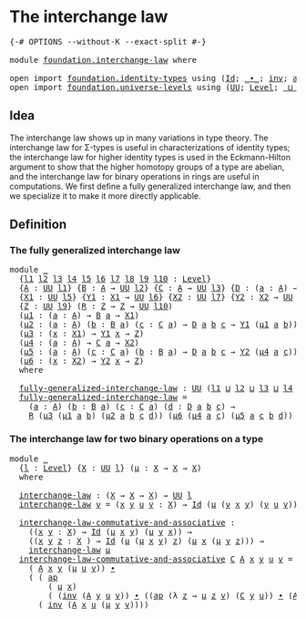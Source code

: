 # The interchange law

<pre class="Agda"><a id="32" class="Symbol">{-#</a> <a id="36" class="Keyword">OPTIONS</a> <a id="44" class="Pragma">--without-K</a> <a id="56" class="Pragma">--exact-split</a> <a id="70" class="Symbol">#-}</a>

<a id="75" class="Keyword">module</a> <a id="82" href="foundation.interchange-law.html" class="Module">foundation.interchange-law</a> <a id="109" class="Keyword">where</a>

<a id="116" class="Keyword">open</a> <a id="121" class="Keyword">import</a> <a id="128" href="foundation.identity-types.html" class="Module">foundation.identity-types</a> <a id="154" class="Keyword">using</a> <a id="160" class="Symbol">(</a><a id="161" href="foundation-core.identity-types.html#1754" class="Datatype">Id</a><a id="163" class="Symbol">;</a> <a id="165" href="foundation-core.identity-types.html#2412" class="Function Operator">_∙_</a><a id="168" class="Symbol">;</a> <a id="170" href="foundation-core.identity-types.html#2716" class="Function">inv</a><a id="173" class="Symbol">;</a> <a id="175" href="foundation-core.identity-types.html#3990" class="Function">ap</a><a id="177" class="Symbol">)</a>
<a id="179" class="Keyword">open</a> <a id="184" class="Keyword">import</a> <a id="191" href="foundation.universe-levels.html" class="Module">foundation.universe-levels</a> <a id="218" class="Keyword">using</a> <a id="224" class="Symbol">(</a><a id="225" href="foundation-core.universe-levels.html#222" class="Primitive">UU</a><a id="227" class="Symbol">;</a> <a id="229" href="Agda.Primitive.html#597" class="Postulate">Level</a><a id="234" class="Symbol">;</a> <a id="236" href="Agda.Primitive.html#810" class="Primitive Operator">_⊔_</a><a id="239" class="Symbol">)</a>
</pre>
## Idea

The interchange law shows up in many variations in type theory. The interchange law for Σ-types is useful in characterizations of identity types; the interchange law for higher identity types is used in the Eckmann-Hilton argument to show that the higher homotopy groups of a type are abelian, and the interchange law for binary operations in rings are useful in computations. We first define a fully generalized interchange law, and then we specialize it to make it more directly applicable.

## Definition

### The fully generalized interchange law

<pre class="Agda"><a id="815" class="Keyword">module</a> <a id="822" href="foundation.interchange-law.html#822" class="Module">_</a>
  <a id="826" class="Symbol">{</a><a id="827" href="foundation.interchange-law.html#827" class="Bound">l1</a> <a id="830" href="foundation.interchange-law.html#830" class="Bound">l2</a> <a id="833" href="foundation.interchange-law.html#833" class="Bound">l3</a> <a id="836" href="foundation.interchange-law.html#836" class="Bound">l4</a> <a id="839" href="foundation.interchange-law.html#839" class="Bound">l5</a> <a id="842" href="foundation.interchange-law.html#842" class="Bound">l6</a> <a id="845" href="foundation.interchange-law.html#845" class="Bound">l7</a> <a id="848" href="foundation.interchange-law.html#848" class="Bound">l8</a> <a id="851" href="foundation.interchange-law.html#851" class="Bound">l9</a> <a id="854" href="foundation.interchange-law.html#854" class="Bound">l10</a> <a id="858" class="Symbol">:</a> <a id="860" href="Agda.Primitive.html#597" class="Postulate">Level</a><a id="865" class="Symbol">}</a>
  <a id="869" class="Symbol">{</a><a id="870" href="foundation.interchange-law.html#870" class="Bound">A</a> <a id="872" class="Symbol">:</a> <a id="874" href="foundation-core.universe-levels.html#222" class="Primitive">UU</a> <a id="877" href="foundation.interchange-law.html#827" class="Bound">l1</a><a id="879" class="Symbol">}</a> <a id="881" class="Symbol">{</a><a id="882" href="foundation.interchange-law.html#882" class="Bound">B</a> <a id="884" class="Symbol">:</a> <a id="886" href="foundation.interchange-law.html#870" class="Bound">A</a> <a id="888" class="Symbol">→</a> <a id="890" href="foundation-core.universe-levels.html#222" class="Primitive">UU</a> <a id="893" href="foundation.interchange-law.html#830" class="Bound">l2</a><a id="895" class="Symbol">}</a> <a id="897" class="Symbol">{</a><a id="898" href="foundation.interchange-law.html#898" class="Bound">C</a> <a id="900" class="Symbol">:</a> <a id="902" href="foundation.interchange-law.html#870" class="Bound">A</a> <a id="904" class="Symbol">→</a> <a id="906" href="foundation-core.universe-levels.html#222" class="Primitive">UU</a> <a id="909" href="foundation.interchange-law.html#833" class="Bound">l3</a><a id="911" class="Symbol">}</a> <a id="913" class="Symbol">{</a><a id="914" href="foundation.interchange-law.html#914" class="Bound">D</a> <a id="916" class="Symbol">:</a> <a id="918" class="Symbol">(</a><a id="919" href="foundation.interchange-law.html#919" class="Bound">a</a> <a id="921" class="Symbol">:</a> <a id="923" href="foundation.interchange-law.html#870" class="Bound">A</a><a id="924" class="Symbol">)</a> <a id="926" class="Symbol">→</a> <a id="928" href="foundation.interchange-law.html#882" class="Bound">B</a> <a id="930" href="foundation.interchange-law.html#919" class="Bound">a</a> <a id="932" class="Symbol">→</a> <a id="934" href="foundation.interchange-law.html#898" class="Bound">C</a> <a id="936" href="foundation.interchange-law.html#919" class="Bound">a</a> <a id="938" class="Symbol">→</a> <a id="940" href="foundation-core.universe-levels.html#222" class="Primitive">UU</a> <a id="943" href="foundation.interchange-law.html#836" class="Bound">l4</a><a id="945" class="Symbol">}</a>
  <a id="949" class="Symbol">{</a><a id="950" href="foundation.interchange-law.html#950" class="Bound">X1</a> <a id="953" class="Symbol">:</a> <a id="955" href="foundation-core.universe-levels.html#222" class="Primitive">UU</a> <a id="958" href="foundation.interchange-law.html#839" class="Bound">l5</a><a id="960" class="Symbol">}</a> <a id="962" class="Symbol">{</a><a id="963" href="foundation.interchange-law.html#963" class="Bound">Y1</a> <a id="966" class="Symbol">:</a> <a id="968" href="foundation.interchange-law.html#950" class="Bound">X1</a> <a id="971" class="Symbol">→</a> <a id="973" href="foundation-core.universe-levels.html#222" class="Primitive">UU</a> <a id="976" href="foundation.interchange-law.html#842" class="Bound">l6</a><a id="978" class="Symbol">}</a> <a id="980" class="Symbol">{</a><a id="981" href="foundation.interchange-law.html#981" class="Bound">X2</a> <a id="984" class="Symbol">:</a> <a id="986" href="foundation-core.universe-levels.html#222" class="Primitive">UU</a> <a id="989" href="foundation.interchange-law.html#845" class="Bound">l7</a><a id="991" class="Symbol">}</a> <a id="993" class="Symbol">{</a><a id="994" href="foundation.interchange-law.html#994" class="Bound">Y2</a> <a id="997" class="Symbol">:</a> <a id="999" href="foundation.interchange-law.html#981" class="Bound">X2</a> <a id="1002" class="Symbol">→</a> <a id="1004" href="foundation-core.universe-levels.html#222" class="Primitive">UU</a> <a id="1007" href="foundation.interchange-law.html#848" class="Bound">l8</a><a id="1009" class="Symbol">}</a>
  <a id="1013" class="Symbol">{</a><a id="1014" href="foundation.interchange-law.html#1014" class="Bound">Z</a> <a id="1016" class="Symbol">:</a> <a id="1018" href="foundation-core.universe-levels.html#222" class="Primitive">UU</a> <a id="1021" href="foundation.interchange-law.html#851" class="Bound">l9</a><a id="1023" class="Symbol">}</a> <a id="1025" class="Symbol">(</a><a id="1026" href="foundation.interchange-law.html#1026" class="Bound">R</a> <a id="1028" class="Symbol">:</a> <a id="1030" href="foundation.interchange-law.html#1014" class="Bound">Z</a> <a id="1032" class="Symbol">→</a> <a id="1034" href="foundation.interchange-law.html#1014" class="Bound">Z</a> <a id="1036" class="Symbol">→</a> <a id="1038" href="foundation-core.universe-levels.html#222" class="Primitive">UU</a> <a id="1041" href="foundation.interchange-law.html#854" class="Bound">l10</a><a id="1044" class="Symbol">)</a>
  <a id="1048" class="Symbol">(</a><a id="1049" href="foundation.interchange-law.html#1049" class="Bound">μ1</a> <a id="1052" class="Symbol">:</a> <a id="1054" class="Symbol">(</a><a id="1055" href="foundation.interchange-law.html#1055" class="Bound">a</a> <a id="1057" class="Symbol">:</a> <a id="1059" href="foundation.interchange-law.html#870" class="Bound">A</a><a id="1060" class="Symbol">)</a> <a id="1062" class="Symbol">→</a> <a id="1064" href="foundation.interchange-law.html#882" class="Bound">B</a> <a id="1066" href="foundation.interchange-law.html#1055" class="Bound">a</a> <a id="1068" class="Symbol">→</a> <a id="1070" href="foundation.interchange-law.html#950" class="Bound">X1</a><a id="1072" class="Symbol">)</a>
  <a id="1076" class="Symbol">(</a><a id="1077" href="foundation.interchange-law.html#1077" class="Bound">μ2</a> <a id="1080" class="Symbol">:</a> <a id="1082" class="Symbol">(</a><a id="1083" href="foundation.interchange-law.html#1083" class="Bound">a</a> <a id="1085" class="Symbol">:</a> <a id="1087" href="foundation.interchange-law.html#870" class="Bound">A</a><a id="1088" class="Symbol">)</a> <a id="1090" class="Symbol">(</a><a id="1091" href="foundation.interchange-law.html#1091" class="Bound">b</a> <a id="1093" class="Symbol">:</a> <a id="1095" href="foundation.interchange-law.html#882" class="Bound">B</a> <a id="1097" href="foundation.interchange-law.html#1083" class="Bound">a</a><a id="1098" class="Symbol">)</a> <a id="1100" class="Symbol">(</a><a id="1101" href="foundation.interchange-law.html#1101" class="Bound">c</a> <a id="1103" class="Symbol">:</a> <a id="1105" href="foundation.interchange-law.html#898" class="Bound">C</a> <a id="1107" href="foundation.interchange-law.html#1083" class="Bound">a</a><a id="1108" class="Symbol">)</a> <a id="1110" class="Symbol">→</a> <a id="1112" href="foundation.interchange-law.html#914" class="Bound">D</a> <a id="1114" href="foundation.interchange-law.html#1083" class="Bound">a</a> <a id="1116" href="foundation.interchange-law.html#1091" class="Bound">b</a> <a id="1118" href="foundation.interchange-law.html#1101" class="Bound">c</a> <a id="1120" class="Symbol">→</a> <a id="1122" href="foundation.interchange-law.html#963" class="Bound">Y1</a> <a id="1125" class="Symbol">(</a><a id="1126" href="foundation.interchange-law.html#1049" class="Bound">μ1</a> <a id="1129" href="foundation.interchange-law.html#1083" class="Bound">a</a> <a id="1131" href="foundation.interchange-law.html#1091" class="Bound">b</a><a id="1132" class="Symbol">))</a>
  <a id="1137" class="Symbol">(</a><a id="1138" href="foundation.interchange-law.html#1138" class="Bound">μ3</a> <a id="1141" class="Symbol">:</a> <a id="1143" class="Symbol">(</a><a id="1144" href="foundation.interchange-law.html#1144" class="Bound">x</a> <a id="1146" class="Symbol">:</a> <a id="1148" href="foundation.interchange-law.html#950" class="Bound">X1</a><a id="1150" class="Symbol">)</a> <a id="1152" class="Symbol">→</a> <a id="1154" href="foundation.interchange-law.html#963" class="Bound">Y1</a> <a id="1157" href="foundation.interchange-law.html#1144" class="Bound">x</a> <a id="1159" class="Symbol">→</a> <a id="1161" href="foundation.interchange-law.html#1014" class="Bound">Z</a><a id="1162" class="Symbol">)</a>
  <a id="1166" class="Symbol">(</a><a id="1167" href="foundation.interchange-law.html#1167" class="Bound">μ4</a> <a id="1170" class="Symbol">:</a> <a id="1172" class="Symbol">(</a><a id="1173" href="foundation.interchange-law.html#1173" class="Bound">a</a> <a id="1175" class="Symbol">:</a> <a id="1177" href="foundation.interchange-law.html#870" class="Bound">A</a><a id="1178" class="Symbol">)</a> <a id="1180" class="Symbol">→</a> <a id="1182" href="foundation.interchange-law.html#898" class="Bound">C</a> <a id="1184" href="foundation.interchange-law.html#1173" class="Bound">a</a> <a id="1186" class="Symbol">→</a> <a id="1188" href="foundation.interchange-law.html#981" class="Bound">X2</a><a id="1190" class="Symbol">)</a>
  <a id="1194" class="Symbol">(</a><a id="1195" href="foundation.interchange-law.html#1195" class="Bound">μ5</a> <a id="1198" class="Symbol">:</a> <a id="1200" class="Symbol">(</a><a id="1201" href="foundation.interchange-law.html#1201" class="Bound">a</a> <a id="1203" class="Symbol">:</a> <a id="1205" href="foundation.interchange-law.html#870" class="Bound">A</a><a id="1206" class="Symbol">)</a> <a id="1208" class="Symbol">(</a><a id="1209" href="foundation.interchange-law.html#1209" class="Bound">c</a> <a id="1211" class="Symbol">:</a> <a id="1213" href="foundation.interchange-law.html#898" class="Bound">C</a> <a id="1215" href="foundation.interchange-law.html#1201" class="Bound">a</a><a id="1216" class="Symbol">)</a> <a id="1218" class="Symbol">(</a><a id="1219" href="foundation.interchange-law.html#1219" class="Bound">b</a> <a id="1221" class="Symbol">:</a> <a id="1223" href="foundation.interchange-law.html#882" class="Bound">B</a> <a id="1225" href="foundation.interchange-law.html#1201" class="Bound">a</a><a id="1226" class="Symbol">)</a> <a id="1228" class="Symbol">→</a> <a id="1230" href="foundation.interchange-law.html#914" class="Bound">D</a> <a id="1232" href="foundation.interchange-law.html#1201" class="Bound">a</a> <a id="1234" href="foundation.interchange-law.html#1219" class="Bound">b</a> <a id="1236" href="foundation.interchange-law.html#1209" class="Bound">c</a> <a id="1238" class="Symbol">→</a> <a id="1240" href="foundation.interchange-law.html#994" class="Bound">Y2</a> <a id="1243" class="Symbol">(</a><a id="1244" href="foundation.interchange-law.html#1167" class="Bound">μ4</a> <a id="1247" href="foundation.interchange-law.html#1201" class="Bound">a</a> <a id="1249" href="foundation.interchange-law.html#1209" class="Bound">c</a><a id="1250" class="Symbol">))</a>
  <a id="1255" class="Symbol">(</a><a id="1256" href="foundation.interchange-law.html#1256" class="Bound">μ6</a> <a id="1259" class="Symbol">:</a> <a id="1261" class="Symbol">(</a><a id="1262" href="foundation.interchange-law.html#1262" class="Bound">x</a> <a id="1264" class="Symbol">:</a> <a id="1266" href="foundation.interchange-law.html#981" class="Bound">X2</a><a id="1268" class="Symbol">)</a> <a id="1270" class="Symbol">→</a> <a id="1272" href="foundation.interchange-law.html#994" class="Bound">Y2</a> <a id="1275" href="foundation.interchange-law.html#1262" class="Bound">x</a> <a id="1277" class="Symbol">→</a> <a id="1279" href="foundation.interchange-law.html#1014" class="Bound">Z</a><a id="1280" class="Symbol">)</a>
  <a id="1284" class="Keyword">where</a>

  <a id="1293" href="foundation.interchange-law.html#1293" class="Function">fully-generalized-interchange-law</a> <a id="1327" class="Symbol">:</a> <a id="1329" href="foundation-core.universe-levels.html#222" class="Primitive">UU</a> <a id="1332" class="Symbol">(</a><a id="1333" href="foundation.interchange-law.html#827" class="Bound">l1</a> <a id="1336" href="Agda.Primitive.html#810" class="Primitive Operator">⊔</a> <a id="1338" href="foundation.interchange-law.html#830" class="Bound">l2</a> <a id="1341" href="Agda.Primitive.html#810" class="Primitive Operator">⊔</a> <a id="1343" href="foundation.interchange-law.html#833" class="Bound">l3</a> <a id="1346" href="Agda.Primitive.html#810" class="Primitive Operator">⊔</a> <a id="1348" href="foundation.interchange-law.html#836" class="Bound">l4</a> <a id="1351" href="Agda.Primitive.html#810" class="Primitive Operator">⊔</a> <a id="1353" href="foundation.interchange-law.html#854" class="Bound">l10</a><a id="1356" class="Symbol">)</a>
  <a id="1360" href="foundation.interchange-law.html#1293" class="Function">fully-generalized-interchange-law</a> <a id="1394" class="Symbol">=</a>
    <a id="1400" class="Symbol">(</a><a id="1401" href="foundation.interchange-law.html#1401" class="Bound">a</a> <a id="1403" class="Symbol">:</a> <a id="1405" href="foundation.interchange-law.html#870" class="Bound">A</a><a id="1406" class="Symbol">)</a> <a id="1408" class="Symbol">(</a><a id="1409" href="foundation.interchange-law.html#1409" class="Bound">b</a> <a id="1411" class="Symbol">:</a> <a id="1413" href="foundation.interchange-law.html#882" class="Bound">B</a> <a id="1415" href="foundation.interchange-law.html#1401" class="Bound">a</a><a id="1416" class="Symbol">)</a> <a id="1418" class="Symbol">(</a><a id="1419" href="foundation.interchange-law.html#1419" class="Bound">c</a> <a id="1421" class="Symbol">:</a> <a id="1423" href="foundation.interchange-law.html#898" class="Bound">C</a> <a id="1425" href="foundation.interchange-law.html#1401" class="Bound">a</a><a id="1426" class="Symbol">)</a> <a id="1428" class="Symbol">(</a><a id="1429" href="foundation.interchange-law.html#1429" class="Bound">d</a> <a id="1431" class="Symbol">:</a> <a id="1433" href="foundation.interchange-law.html#914" class="Bound">D</a> <a id="1435" href="foundation.interchange-law.html#1401" class="Bound">a</a> <a id="1437" href="foundation.interchange-law.html#1409" class="Bound">b</a> <a id="1439" href="foundation.interchange-law.html#1419" class="Bound">c</a><a id="1440" class="Symbol">)</a> <a id="1442" class="Symbol">→</a>
    <a id="1448" href="foundation.interchange-law.html#1026" class="Bound">R</a> <a id="1450" class="Symbol">(</a><a id="1451" href="foundation.interchange-law.html#1138" class="Bound">μ3</a> <a id="1454" class="Symbol">(</a><a id="1455" href="foundation.interchange-law.html#1049" class="Bound">μ1</a> <a id="1458" href="foundation.interchange-law.html#1401" class="Bound">a</a> <a id="1460" href="foundation.interchange-law.html#1409" class="Bound">b</a><a id="1461" class="Symbol">)</a> <a id="1463" class="Symbol">(</a><a id="1464" href="foundation.interchange-law.html#1077" class="Bound">μ2</a> <a id="1467" href="foundation.interchange-law.html#1401" class="Bound">a</a> <a id="1469" href="foundation.interchange-law.html#1409" class="Bound">b</a> <a id="1471" href="foundation.interchange-law.html#1419" class="Bound">c</a> <a id="1473" href="foundation.interchange-law.html#1429" class="Bound">d</a><a id="1474" class="Symbol">))</a> <a id="1477" class="Symbol">(</a><a id="1478" href="foundation.interchange-law.html#1256" class="Bound">μ6</a> <a id="1481" class="Symbol">(</a><a id="1482" href="foundation.interchange-law.html#1167" class="Bound">μ4</a> <a id="1485" href="foundation.interchange-law.html#1401" class="Bound">a</a> <a id="1487" href="foundation.interchange-law.html#1419" class="Bound">c</a><a id="1488" class="Symbol">)</a> <a id="1490" class="Symbol">(</a><a id="1491" href="foundation.interchange-law.html#1195" class="Bound">μ5</a> <a id="1494" href="foundation.interchange-law.html#1401" class="Bound">a</a> <a id="1496" href="foundation.interchange-law.html#1419" class="Bound">c</a> <a id="1498" href="foundation.interchange-law.html#1409" class="Bound">b</a> <a id="1500" href="foundation.interchange-law.html#1429" class="Bound">d</a><a id="1501" class="Symbol">))</a>
</pre>
### The interchange law for two binary operations on a type

<pre class="Agda"><a id="1578" class="Keyword">module</a> <a id="1585" href="foundation.interchange-law.html#1585" class="Module">_</a>
  <a id="1589" class="Symbol">{</a><a id="1590" href="foundation.interchange-law.html#1590" class="Bound">l</a> <a id="1592" class="Symbol">:</a> <a id="1594" href="Agda.Primitive.html#597" class="Postulate">Level</a><a id="1599" class="Symbol">}</a> <a id="1601" class="Symbol">{</a><a id="1602" href="foundation.interchange-law.html#1602" class="Bound">X</a> <a id="1604" class="Symbol">:</a> <a id="1606" href="foundation-core.universe-levels.html#222" class="Primitive">UU</a> <a id="1609" href="foundation.interchange-law.html#1590" class="Bound">l</a><a id="1610" class="Symbol">}</a> <a id="1612" class="Symbol">(</a><a id="1613" href="foundation.interchange-law.html#1613" class="Bound">μ</a> <a id="1615" class="Symbol">:</a> <a id="1617" href="foundation.interchange-law.html#1602" class="Bound">X</a> <a id="1619" class="Symbol">→</a> <a id="1621" href="foundation.interchange-law.html#1602" class="Bound">X</a> <a id="1623" class="Symbol">→</a> <a id="1625" href="foundation.interchange-law.html#1602" class="Bound">X</a><a id="1626" class="Symbol">)</a>
  <a id="1630" class="Keyword">where</a>
  
  <a id="1641" href="foundation.interchange-law.html#1641" class="Function">interchange-law</a> <a id="1657" class="Symbol">:</a> <a id="1659" class="Symbol">(</a><a id="1660" href="foundation.interchange-law.html#1602" class="Bound">X</a> <a id="1662" class="Symbol">→</a> <a id="1664" href="foundation.interchange-law.html#1602" class="Bound">X</a> <a id="1666" class="Symbol">→</a> <a id="1668" href="foundation.interchange-law.html#1602" class="Bound">X</a><a id="1669" class="Symbol">)</a> <a id="1671" class="Symbol">→</a> <a id="1673" href="foundation-core.universe-levels.html#222" class="Primitive">UU</a> <a id="1676" href="foundation.interchange-law.html#1590" class="Bound">l</a>
  <a id="1680" href="foundation.interchange-law.html#1641" class="Function">interchange-law</a> <a id="1696" href="foundation.interchange-law.html#1696" class="Bound">ν</a> <a id="1698" class="Symbol">=</a> <a id="1700" class="Symbol">(</a><a id="1701" href="foundation.interchange-law.html#1701" class="Bound">x</a> <a id="1703" href="foundation.interchange-law.html#1703" class="Bound">y</a> <a id="1705" href="foundation.interchange-law.html#1705" class="Bound">u</a> <a id="1707" href="foundation.interchange-law.html#1707" class="Bound">v</a> <a id="1709" class="Symbol">:</a> <a id="1711" href="foundation.interchange-law.html#1602" class="Bound">X</a><a id="1712" class="Symbol">)</a> <a id="1714" class="Symbol">→</a> <a id="1716" href="foundation-core.identity-types.html#1754" class="Datatype">Id</a> <a id="1719" class="Symbol">(</a><a id="1720" href="foundation.interchange-law.html#1613" class="Bound">μ</a> <a id="1722" class="Symbol">(</a><a id="1723" href="foundation.interchange-law.html#1696" class="Bound">ν</a> <a id="1725" href="foundation.interchange-law.html#1701" class="Bound">x</a> <a id="1727" href="foundation.interchange-law.html#1703" class="Bound">y</a><a id="1728" class="Symbol">)</a> <a id="1730" class="Symbol">(</a><a id="1731" href="foundation.interchange-law.html#1696" class="Bound">ν</a> <a id="1733" href="foundation.interchange-law.html#1705" class="Bound">u</a> <a id="1735" href="foundation.interchange-law.html#1707" class="Bound">v</a><a id="1736" class="Symbol">))</a> <a id="1739" class="Symbol">(</a><a id="1740" href="foundation.interchange-law.html#1696" class="Bound">ν</a> <a id="1742" class="Symbol">(</a><a id="1743" href="foundation.interchange-law.html#1613" class="Bound">μ</a> <a id="1745" href="foundation.interchange-law.html#1701" class="Bound">x</a> <a id="1747" href="foundation.interchange-law.html#1705" class="Bound">u</a><a id="1748" class="Symbol">)</a> <a id="1750" class="Symbol">(</a><a id="1751" href="foundation.interchange-law.html#1613" class="Bound">μ</a> <a id="1753" href="foundation.interchange-law.html#1703" class="Bound">y</a> <a id="1755" href="foundation.interchange-law.html#1707" class="Bound">v</a><a id="1756" class="Symbol">))</a>

  <a id="1762" href="foundation.interchange-law.html#1762" class="Function">interchange-law-commutative-and-associative</a> <a id="1806" class="Symbol">:</a>
    <a id="1812" class="Symbol">((</a><a id="1814" href="foundation.interchange-law.html#1814" class="Bound">x</a> <a id="1816" href="foundation.interchange-law.html#1816" class="Bound">y</a> <a id="1818" class="Symbol">:</a> <a id="1820" href="foundation.interchange-law.html#1602" class="Bound">X</a><a id="1821" class="Symbol">)</a> <a id="1823" class="Symbol">→</a> <a id="1825" href="foundation-core.identity-types.html#1754" class="Datatype">Id</a> <a id="1828" class="Symbol">(</a><a id="1829" href="foundation.interchange-law.html#1613" class="Bound">μ</a> <a id="1831" href="foundation.interchange-law.html#1814" class="Bound">x</a> <a id="1833" href="foundation.interchange-law.html#1816" class="Bound">y</a><a id="1834" class="Symbol">)</a> <a id="1836" class="Symbol">(</a><a id="1837" href="foundation.interchange-law.html#1613" class="Bound">μ</a> <a id="1839" href="foundation.interchange-law.html#1816" class="Bound">y</a> <a id="1841" href="foundation.interchange-law.html#1814" class="Bound">x</a><a id="1842" class="Symbol">))</a> <a id="1845" class="Symbol">→</a>
    <a id="1851" class="Symbol">((</a><a id="1853" href="foundation.interchange-law.html#1853" class="Bound">x</a> <a id="1855" href="foundation.interchange-law.html#1855" class="Bound">y</a> <a id="1857" href="foundation.interchange-law.html#1857" class="Bound">z</a> <a id="1859" class="Symbol">:</a> <a id="1861" href="foundation.interchange-law.html#1602" class="Bound">X</a> <a id="1863" class="Symbol">)</a> <a id="1865" class="Symbol">→</a> <a id="1867" href="foundation-core.identity-types.html#1754" class="Datatype">Id</a> <a id="1870" class="Symbol">(</a><a id="1871" href="foundation.interchange-law.html#1613" class="Bound">μ</a> <a id="1873" class="Symbol">(</a><a id="1874" href="foundation.interchange-law.html#1613" class="Bound">μ</a> <a id="1876" href="foundation.interchange-law.html#1853" class="Bound">x</a> <a id="1878" href="foundation.interchange-law.html#1855" class="Bound">y</a><a id="1879" class="Symbol">)</a> <a id="1881" href="foundation.interchange-law.html#1857" class="Bound">z</a><a id="1882" class="Symbol">)</a> <a id="1884" class="Symbol">(</a><a id="1885" href="foundation.interchange-law.html#1613" class="Bound">μ</a> <a id="1887" href="foundation.interchange-law.html#1853" class="Bound">x</a> <a id="1889" class="Symbol">(</a><a id="1890" href="foundation.interchange-law.html#1613" class="Bound">μ</a> <a id="1892" href="foundation.interchange-law.html#1855" class="Bound">y</a> <a id="1894" href="foundation.interchange-law.html#1857" class="Bound">z</a><a id="1895" class="Symbol">)))</a> <a id="1899" class="Symbol">→</a>
    <a id="1905" href="foundation.interchange-law.html#1641" class="Function">interchange-law</a> <a id="1921" href="foundation.interchange-law.html#1613" class="Bound">μ</a>
  <a id="1925" href="foundation.interchange-law.html#1762" class="Function">interchange-law-commutative-and-associative</a> <a id="1969" href="foundation.interchange-law.html#1969" class="Bound">C</a> <a id="1971" href="foundation.interchange-law.html#1971" class="Bound">A</a> <a id="1973" href="foundation.interchange-law.html#1973" class="Bound">x</a> <a id="1975" href="foundation.interchange-law.html#1975" class="Bound">y</a> <a id="1977" href="foundation.interchange-law.html#1977" class="Bound">u</a> <a id="1979" href="foundation.interchange-law.html#1979" class="Bound">v</a> <a id="1981" class="Symbol">=</a>
    <a id="1987" class="Symbol">(</a> <a id="1989" href="foundation.interchange-law.html#1971" class="Bound">A</a> <a id="1991" href="foundation.interchange-law.html#1973" class="Bound">x</a> <a id="1993" href="foundation.interchange-law.html#1975" class="Bound">y</a> <a id="1995" class="Symbol">(</a><a id="1996" href="foundation.interchange-law.html#1613" class="Bound">μ</a> <a id="1998" href="foundation.interchange-law.html#1977" class="Bound">u</a> <a id="2000" href="foundation.interchange-law.html#1979" class="Bound">v</a><a id="2001" class="Symbol">))</a> <a id="2004" href="foundation-core.identity-types.html#2412" class="Function Operator">∙</a>
    <a id="2010" class="Symbol">(</a> <a id="2012" class="Symbol">(</a> <a id="2014" href="foundation-core.identity-types.html#3990" class="Function">ap</a>
        <a id="2025" class="Symbol">(</a> <a id="2027" href="foundation.interchange-law.html#1613" class="Bound">μ</a> <a id="2029" href="foundation.interchange-law.html#1973" class="Bound">x</a><a id="2030" class="Symbol">)</a>
        <a id="2040" class="Symbol">(</a> <a id="2042" class="Symbol">(</a><a id="2043" href="foundation-core.identity-types.html#2716" class="Function">inv</a> <a id="2047" class="Symbol">(</a><a id="2048" href="foundation.interchange-law.html#1971" class="Bound">A</a> <a id="2050" href="foundation.interchange-law.html#1975" class="Bound">y</a> <a id="2052" href="foundation.interchange-law.html#1977" class="Bound">u</a> <a id="2054" href="foundation.interchange-law.html#1979" class="Bound">v</a><a id="2055" class="Symbol">))</a> <a id="2058" href="foundation-core.identity-types.html#2412" class="Function Operator">∙</a> <a id="2060" class="Symbol">((</a><a id="2062" href="foundation-core.identity-types.html#3990" class="Function">ap</a> <a id="2065" class="Symbol">(λ</a> <a id="2068" href="foundation.interchange-law.html#2068" class="Bound">z</a> <a id="2070" class="Symbol">→</a> <a id="2072" href="foundation.interchange-law.html#1613" class="Bound">μ</a> <a id="2074" href="foundation.interchange-law.html#2068" class="Bound">z</a> <a id="2076" href="foundation.interchange-law.html#1979" class="Bound">v</a><a id="2077" class="Symbol">)</a> <a id="2079" class="Symbol">(</a><a id="2080" href="foundation.interchange-law.html#1969" class="Bound">C</a> <a id="2082" href="foundation.interchange-law.html#1975" class="Bound">y</a> <a id="2084" href="foundation.interchange-law.html#1977" class="Bound">u</a><a id="2085" class="Symbol">))</a> <a id="2088" href="foundation-core.identity-types.html#2412" class="Function Operator">∙</a> <a id="2090" class="Symbol">(</a><a id="2091" href="foundation.interchange-law.html#1971" class="Bound">A</a> <a id="2093" href="foundation.interchange-law.html#1977" class="Bound">u</a> <a id="2095" href="foundation.interchange-law.html#1975" class="Bound">y</a> <a id="2097" href="foundation.interchange-law.html#1979" class="Bound">v</a><a id="2098" class="Symbol">))))</a> <a id="2103" href="foundation-core.identity-types.html#2412" class="Function Operator">∙</a>
      <a id="2111" class="Symbol">(</a> <a id="2113" href="foundation-core.identity-types.html#2716" class="Function">inv</a> <a id="2117" class="Symbol">(</a><a id="2118" href="foundation.interchange-law.html#1971" class="Bound">A</a> <a id="2120" href="foundation.interchange-law.html#1973" class="Bound">x</a> <a id="2122" href="foundation.interchange-law.html#1977" class="Bound">u</a> <a id="2124" class="Symbol">(</a><a id="2125" href="foundation.interchange-law.html#1613" class="Bound">μ</a> <a id="2127" href="foundation.interchange-law.html#1975" class="Bound">y</a> <a id="2129" href="foundation.interchange-law.html#1979" class="Bound">v</a><a id="2130" class="Symbol">))))</a>
</pre>